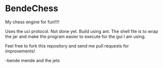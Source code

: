 BendeChess
==========

My chess engine for fun!!!!

Uses the uci protocol. Not done yet. Build using ant. The shell file is to wrap the jar
and make the program easier to execute for the gui I am using.

Feel free to fork this repository and send me pull requests for improvements!


-bende mende and the jets